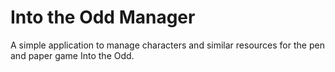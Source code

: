 # Into the Odd Manager

A simple application to manage characters and similar resources for the pen and paper game Into the Odd.
